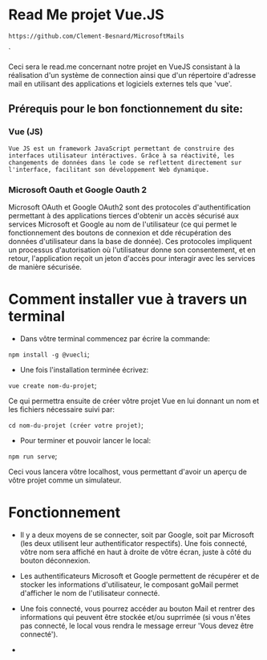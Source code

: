 # Read Me projet Vue.JS
 `https://github.com/Clement-Besnard/MicrosoftMails`

`


Ceci sera le read.me concernant notre projet en VueJS consistant à la réalisation d'un système de connection ainsi que d'un répertoire d'adresse mail en utilisant des applications et logiciels externes tels que 'vue'.

## Prérequis pour le bon fonctionnement du site:

### Vue (JS)

    Vue JS est un framework JavaScript permettant de construire des interfaces utilisateur intéractives. Grâce à sa réactivité, les changements de données dans le code se reflettent directement sur l'interface, facilitant son développement Web dynamique.

### Microsoft Oauth et Google Oauth 2

Microsoft OAuth et Google OAuth2 sont des protocoles d'authentification permettant à des applications tierces d'obtenir un accès sécurisé aux services Microsoft et Google au nom de l'utilisateur (ce qui permet le fonctionnement des boutons de connexion et dde récupération des données d'utilisateur dans la base de donnée). Ces protocoles impliquent un processus d'autorisation où l'utilisateur donne son consentement, et en retour, l'application reçoit un jeton d'accès pour interagir avec les services de manière sécurisée. 

# Comment installer vue à travers un terminal

- Dans vôtre terminal commencez par écrire la commande:

`npm install -g @vuecli`;

- Une fois l'installation terminée écrivez:

`vue create nom-du-projet`;

Ce qui permettra ensuite de créer vôtre projet Vue en lui donnant un nom et les fichiers nécessaire suivi par:

`cd nom-du-projet (créer votre projet)`;

- Pour terminer et pouvoir lancer le local:

`npm run serve`;

Ceci vous lancera vôtre localhost, vous permettant d'avoir un aperçu de vôtre projet comme un simulateur.

# Fonctionnement 


- Il y a deux moyens de se connecter, soit par Google, soit par Microsoft (les deux utilisent leur authentificator respectifs). Une fois connecté, vôtre nom sera affiché en haut à droite de vôtre écran, juste à côté du bouton déconnexion.

- Les authentificateurs Microsoft et Google permettent de récupérer et de stocker les informations d'utilisateur, le composant goMail permet d'afficher le nom de l'utilisateur connecté.

- Une fois connecté, vous pourrez accéder au bouton Mail et rentrer des informations qui peuvent être stockée et/ou suprrimée (si vous n'êtes pas connecté, le local vous rendra le message erreur 'Vous devez être connecté').

- 

